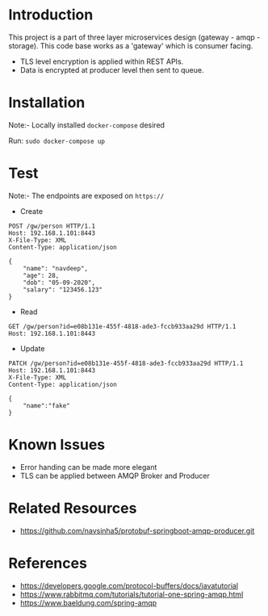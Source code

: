 # Introduction
This project is a part of three layer microservices design (gateway - amqp - storage). 
This code base works as a 'gateway' which is consumer facing.
- TLS level encryption is applied within REST APIs.
- Data is encrypted at producer level then sent to queue.


# Installation
Note:- Locally installed `docker-compose` desired

Run: `sudo docker-compose up`


# Test
Note:- The endpoints are exposed on `https://`
- Create
```
POST /gw/person HTTP/1.1
Host: 192.168.1.101:8443
X-File-Type: XML
Content-Type: application/json

{
    "name": "navdeep",
    "age": 28,
    "dob": "05-09-2020",
    "salary": "123456.123"
}
```

- Read
```
GET /gw/person?id=e08b131e-455f-4818-ade3-fccb933aa29d HTTP/1.1
Host: 192.168.1.101:8443
```

- Update
```
PATCH /gw/person?id=e08b131e-455f-4818-ade3-fccb933aa29d HTTP/1.1
Host: 192.168.1.101:8443
X-File-Type: XML
Content-Type: application/json

{
    "name":"fake"
}
```


# Known Issues
- Error handing can be made more elegant
- TLS can be applied between AMQP Broker and Producer


# Related Resources
- https://github.com/navsinha5/protobuf-springboot-amqp-producer.git


# References
- https://developers.google.com/protocol-buffers/docs/javatutorial
- https://www.rabbitmq.com/tutorials/tutorial-one-spring-amqp.html
- https://www.baeldung.com/spring-amqp

